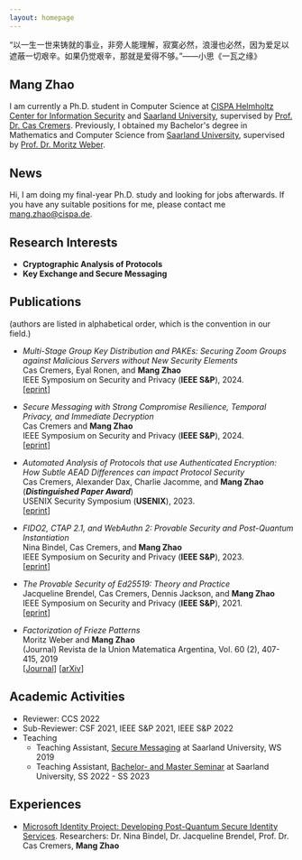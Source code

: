 ```yaml
---
layout: homepage
---
```


“以一生一世来铸就的事业，非旁人能理解，寂寞必然，浪漫也必然，因为爱足以遮蔽一切艰辛。如果仍觉艰辛，那就是爱得不够。”——小思《一瓦之缘》

## Mang Zhao

I am currently a Ph.D. student in Computer Science at [CISPA Helmholtz Center for Information Security](https://cispa.de/en) and [Saarland University](https://www.uni-saarland.de/start.html), supervised by [Prof. Dr. Cas Cremers](https://people.cispa.io/cas.cremers/). Previously, I obtained my Bachelor's degree in Mathematics and Computer Science from [Saarland University](https://www.uni-saarland.de/start.html), supervised by [Prof. Dr. Moritz Weber](https://www.uni-saarland.de/lehrstuhl/weber-moritz.html).

## News
Hi, I am doing my final-year Ph.D. study and looking for jobs afterwards.
If you have any suitable positions for me, please contact me [mang.zhao@cispa.de](mang.zhao@cispa.de). 

## Research Interests

- **Cryptographic Analysis of Protocols**
- **Key Exchange and Secure Messaging**

## Publications 
(authors are listed in alphabetical order, which is the convention in our field.)

- *Multi-Stage Group Key Distribution and PAKEs: Securing Zoom Groups against Malicious Servers without New Security Elements*
  <br>
  Cas Cremers, Eyal Ronen, and **Mang Zhao**
  <br>
  IEEE Symposium on Security and Privacy (**IEEE S&P**), 2024.
  <br>
  [[eprint](https://eprint.iacr.org/2023/1243)] 
  
- *Secure Messaging with Strong Compromise Resilience, Temporal Privacy, and Immediate Decryption*
  <br>
  Cas Cremers and **Mang Zhao**
  <br>
  IEEE Symposium on Security and Privacy (**IEEE S&P**), 2024.
  <br>
  [[eprint](https://eprint.iacr.org/2022/1481)] 

- *Automated Analysis of Protocols that use Authenticated Encryption: How Subtle AEAD Differences can impact Protocol Security*
  <br>
  Cas Cremers, Alexander Dax, Charlie Jacomme, and **Mang Zhao** (***Distinguished Paper Award***)
  <br>
  USENIX Security Symposium (**USENIX**), 2023.
  <br>
  [[eprint](https://eprint.iacr.org/2023/1246)] 
  
- *FIDO2, CTAP 2.1, and WebAuthn 2: Provable Security and Post-Quantum Instantiation*
  <br>
  Nina Bindel, Cas Cremers, and **Mang Zhao**
  <br>
  IEEE Symposium on Security and Privacy (**IEEE S&P**), 2023.
  <br>
  [[eprint](https://eprint.iacr.org/2022/1029)] 

- *The Provable Security of Ed25519: Theory and Practice*
  <br>
  Jacqueline Brendel, Cas Cremers, Dennis Jackson, and **Mang Zhao**
  <br>
  IEEE Symposium on Security and Privacy (**IEEE S&P**), 2021.
  <br>
  [[eprint](https://eprint.iacr.org/2020/823)] 

- *Factorization of Frieze Patterns*
  <br>
  Moritz Weber and **Mang Zhao**
  <br>
  (Journal) Revista de la Union Matematica Argentina, Vol. 60 (2), 407-415, 2019
  <br>
  [[Journal](https://inmabb.criba.edu.ar/revuma/pdf/v60n2/v60n2a08.pdf)] [[arXiv](https://arxiv.org/abs/1809.00274)]
  

## Academic Activities

- Reviewer: CCS 2022
- Sub-Reviewer: CSF 2021, IEEE S&P 2021, IEEE S&P 2022
- Teaching
  - Teaching Assistant, [Secure Messaging](https://cms.cispa.saarland/secmes/) at Saarland University, WS 2019
  - Teaching Assistant, [Bachelor- and Master Seminar](https://cms.cispa.saarland/bms22/) at Saarland University, SS 2022 - SS 2023

## Experiences

- [Microsoft Identity Project: Developing Post-Quantum Secure Identity Services](https://www.microsoft.com/en-us/msrc/grant-microsoft-identity). Researchers: Dr. Nina Bindel, Dr. Jacqueline Brendel, Prof. Dr. Cas Cremers, **Mang Zhao**

